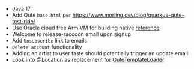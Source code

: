 
* Java 17
* Add Qute `base.html` per  https://www.morling.dev/blog/quarkus-qute-test-ride/
* Use Oracle cloud free Arm VM for building native [reference](https://www.youtube.com/watch?v=fh009OWr8Ks)
* Welcome to release-raccoon email upon signup
* Add `Unsubscribe` link to emails
* `Delete account` functionality
* Adding an artist to user taste should potentially trigger an update email
* Look into @Location as replacement for [QuteTemplateLoader](release-raccoon-app/src/main/java/com/raccoon/templatedata/QuteTemplateLoader.java)

